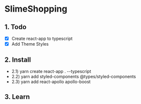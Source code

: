 # SlimeShopping

## 1. Todo
- [x] Create react-app to typescript
- [x] Add Theme Styles

## 2. Install
- 2.1) yarn create react-app . --typescript
- 2.2) yarn add styled-components @types/styled-components
- 2.3) yarn add react-apollo apollo-boost

## 3. Learn